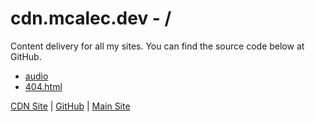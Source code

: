 # cdn.mcalec.dev - /

Content delivery for all my sites. You can find the source code below at GitHub.

- [audio](/audio/)
- [404.html](/404.html)

[CDN Site](https://cdn.mcalec.dev/) | [GitHub](https://github.com/McAlec1/cdn-mcalec-dev/) | [Main Site](https://www.mcalec.dev/)
